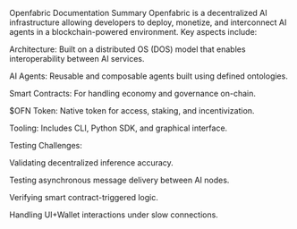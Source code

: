 Openfabric Documentation Summary
Openfabric is a decentralized AI infrastructure allowing developers to deploy, monetize, and interconnect AI agents in a blockchain-powered environment. Key aspects include:

Architecture: Built on a distributed OS (DOS) model that enables interoperability between AI services.

AI Agents: Reusable and composable agents built using defined ontologies.

Smart Contracts: For handling economy and governance on-chain.

$OFN Token: Native token for access, staking, and incentivization.

Tooling: Includes CLI, Python SDK, and graphical interface.

Testing Challenges:

Validating decentralized inference accuracy.

Testing asynchronous message delivery between AI nodes.

Verifying smart contract-triggered logic.

Handling UI+Wallet interactions under slow connections.
